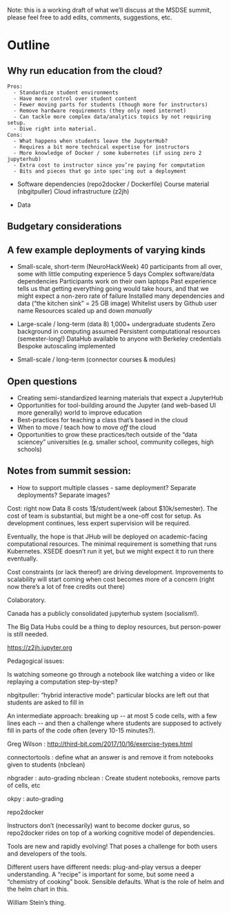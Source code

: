 Note: this is a working draft of what we’ll discuss at the MSDSE summit, please feel free to add edits, comments, suggestions, etc.


# Outline
## Why run education from the cloud?
    Pros:
      - Standardize student environments
      - Have more control over student content
      - Fewer moving parts for students (though more for instructors)
      - Remove hardware requirements (they only need internet)
      - Can tackle more complex data/analytics topics by not requiring setup.
      - Dive right into material.
    Cons:
      - What happens when students leave the JupyterHub?
      - Requires a bit more technical expertise for instructors
      - More knowledge of Docker / some kubernetes (if using zero 2 jupyterhub)
      - Extra cost to instructor since you’re paying for computation
      - Bits and pieces that go into spec'ing out a deployment

- Software dependencies (repo2docker / Dockerfile)
    Course material (nbgitpuller)
    Cloud infrastructure (z2jh)

- Data

## Budgetary considerations

## A few example deployments of varying kinds
  - Small-scale, short-term (NeuroHackWeek)
      40 participants from all over, some with little computing experience
      5 days
      Complex software/data dependencies
      Participants work on their own laptops
      Past experience tells us that getting everything going would take hours, and that we might expect a non-zero rate of failure
      Installed many dependencies and data (“the kitchen sink” = 25 GB image)
      Whitelist users by Github user name
      Resources scaled up and down *manually*

  - Large-scale / long-term (data 8)
      1,000+ undergraduate students
      Zero background in computing assumed
      Persistent computational resources (semester-long!)
      DataHub available to anyone with Berkeley credentials
      Bespoke autoscaling implemented

  - Small-scale / long-term (connector courses & modules)

## Open questions
  - Creating semi-standardized learning materials that expect a JupyterHub
  - Opportunities for tool-building around the Jupyter (and web-based UI more
    generally) world to improve education
  - Best-practices for teaching a class that’s based in the cloud
  - When to move / teach how to move *off* the cloud
  - Opportunities to grow these practices/tech outside of the “data sciencey”
  universities (e.g. smaller school, community colleges, high schools)

## Notes from summit session:

- How to support multiple classes - same deployment? Separate deployments?
Separate images?

Cost: right now Data 8 costs 1$/student/week (about $10k/semester). The cost of
team is substantial, but might be a one-off cost for setup. As development
continues, less expert supervision will be required.

Eventually, the hope is that JHub will be deployed on academic-facing
computational resources. The minimal requirement is something that runs
Kubernetes. XSEDE doesn’t run it yet, but we might expect it to run there
eventually.

Cost constraints (or lack thereof) are driving development. Improvements to
scalability will start coming when cost becomes more of a concern (right now
there’s a lot of free credits out there)

Colaboratory.

Canada has a publicly consolidated jupyterhub system (socialism!).

The Big Data Hubs could be a thing to deploy resources, but person-power is
still needed.

https://z2jh.jupyter.org

Pedagogical issues:

Is watching someone go through a notebook like watching a video or like
replaying a computation step-by-step?

nbgitpuller: “hybrid interactive mode”: particular blocks are left out that
students are asked to fill in

An intermediate approach: breaking up -- at most 5 code cells, with a few lines
each -- and then a challenge where students are supposed to actively fill in
parts of the code often (every 10-15 minutes?).

Greg Wilson : http://third-bit.com/2017/10/16/exercise-types.html

connectortools : define what an answer is and remove it from notebooks given to
students (nbclean)

nbgrader : auto-grading
nbclean : Create student notebooks, remove parts of cells, etc

okpy : auto-grading

repo2docker

Instructors don’t (necessarily) want to become docker gurus, so repo2docker
rides on top of a working cognitive model of dependencies.

Tools are new and rapidly evolving! That poses a challenge for both users and
developers of the tools.

Different users have different needs: plug-and-play versus a deeper
understanding. A “recipe” is important for some, but some need a “chemistry of
cooking” book. Sensible defaults.  What is the role of helm and the helm chart
in this.

William Stein’s thing.
